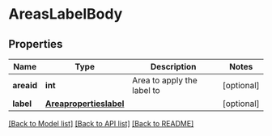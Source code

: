 # AreasLabelBody

## Properties
Name | Type | Description | Notes
------------ | ------------- | ------------- | -------------
**areaid** | **int** | Area to apply the label to | [optional] 
**label** | [**Areapropertieslabel**](Areapropertieslabel.md) |  | [optional] 

[[Back to Model list]](../README.md#documentation-for-models) [[Back to API list]](../README.md#documentation-for-api-endpoints) [[Back to README]](../README.md)

